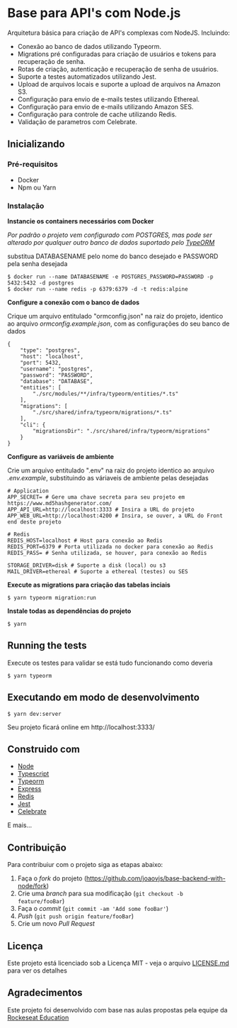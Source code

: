 # Base para API's com Node.js

Arquitetura básica para criação de API's complexas com NodeJS. Incluindo:
- Conexão ao banco de dados utilizando Typeorm.
- Migrations pré configuradas para criação de usuários e tokens para recuperação de senha.
- Rotas de criação, autenticação e recuperação de senha de usuários.
- Suporte a testes automatizados utilizando Jest.
- Upload de arquivos locais e suporte a upload de arquivos na Amazon S3.
- Configuração para envio de e-mails testes utilizando Ethereal.
- Configuração para envio de e-mails utilizando Amazon SES.
- Configuração para controle de cache utilizando Redis.
- Validação de parametros com Celebrate.


## Inicializando

### Pré-requisitos

* Docker
* Npm ou Yarn

### Instalação

**Instancie os containers necessários com Docker**

*Por padrão o projeto vem configurado com POSTGRES, mas pode ser alterado por qualquer outro banco de dados suportado pelo [TypeORM](https://typeorm.io/#/)*

substitua DATABASENAME pelo nome do banco desejado e PASSWORD pela senha desejada

```
$ docker run --name DATABASENAME -e POSTGRES_PASSWORD=PASSWORD -p 5432:5432 -d postgres
$ docker run --name redis -p 6379:6379 -d -t redis:alpine

```

**Configure a conexão com o banco de dados**

Crique um arquivo entitulado "ormconfig.json" na raiz do projeto, identico ao arquivo *ormconfig.example.json*, com as configurações do seu banco de dados

```
{
	"type": "postgres",
	"host": "localhost",
	"port": 5432,
	"username": "postgres",
	"password": "PASSWORD",
	"database": "DATABASE",
	"entities": [
		"./src/modules/**/infra/typeorm/entities/*.ts"
	],
	"migrations": [
		"./src/shared/infra/typeorm/migrations/*.ts"
	],
	"cli": {
		"migrationsDir": "./src/shared/infra/typeorm/migrations"
	}
}
```

**Configure as variáveis de ambiente**

Crie um arquivo entitulado ".env" na raiz do projeto identico ao arquivo *.env.example*, substituindo as váriaveis de ambiente pelas desejadas

```
# Application
APP_SECRET= # Gere uma chave secreta para seu projeto em https://www.md5hashgenerator.com/
APP_API_URL=http://localhost:3333 # Insira a URL do projeto
APP_WEB_URL=http://localhost:4200 # Insira, se ouver, a URL do Front end deste projeto

# Redis
REDIS_HOST=localhost # Host para conexão ao Redis
REDIS_PORT=6379 # Porta utilizada no docker para conexão ao Redis
REDIS_PASS= # Senha utilizada, se houver, para conexão ao Redis

STORAGE_DRIVER=disk # Suporte a disk (local) ou s3
MAIL_DRIVER=ethereal # Suporte a ethereal (testes) ou SES
```

**Execute as migrations para criação das tabelas inciais**

```
$ yarn typeorm migration:run
```

**Instale todas as dependências do projeto**

```
$ yarn
```

## Running the tests

Execute os testes para validar se está tudo funcionando como deveria

```
$ yarn typeorm
```

## Executando em modo de desenvolvimento

```
$ yarn dev:server
```

Seu projeto ficará online em http://localhost:3333/

## Construido com

* [Node](https://nodejs.org/en/)
* [Typescript](https://www.typescriptlang.org/)
* [Typeorm](https://typeorm.io/#/)
* [Express](https://expressjs.com/)
* [Redis](https://redis.io/)
* [Jest](https://jestjs.io/)
* [Celebrate](https://github.com/arb/celebrate#readme)

E mais...

## Contribuição

Para contribuiur com o projeto siga as etapas abaixo:

1. Faça o _fork_ do projeto (<https://github.com/joaovjs/base-backend-with-node/fork>)
2. Crie uma _branch_ para sua modificação (`git checkout -b feature/fooBar`)
3. Faça o _commit_ (`git commit -am 'Add some fooBar'`)
4. _Push_ (`git push origin feature/fooBar`)
5. Crie um novo _Pull Request_

## Licença

Este projeto está licenciado sob a Licença MIT - veja o arquivo [LICENSE.md](LICENSE.md) para ver os detalhes

## Agradecimentos

Este projeto foi desenvolvido com base nas aulas propostas pela equipe da [Rockeseat Education](https://github.com/rocketseat-education)

<!-- Markdown link & img dfn's -->
[ptbr-image]: https://i.imgur.com/D04C8eI.jpeg
[ptbr-url]: README.pt-br.md
